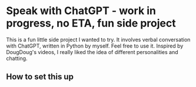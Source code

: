 # Speak with ChatGPT - work in progress, no ETA, fun side project
This is a fun little side project I wanted to try. It involves verbal conversation with ChatGPT, written in Python by myself. Feel free to use it.
Inspired by DougDoug's videos, I really liked the idea of different personalities and chatting.

## How to set this up
